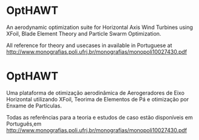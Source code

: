 # OptHAWT

An aerodynamic optimization suite for Horizontal Axis Wind Turbines using XFoil, Blade Element Theory and Particle Swarm Optimization.

All reference for theory and usecases in available in Portuguese at
http://www.monografias.poli.ufrj.br/monografias/monopoli10027430.pdf


# OptHAWT

Uma plataforma de otimização aerodinâmica de Aerogeradores de Eixo Horizontal utilizando XFoil, Teorima de Elementos de Pá e otimização por Enxame de Partículas.

Todas as referências para a teoria e estudos de caso estão disponíveis em Português,em 
http://www.monografias.poli.ufrj.br/monografias/monopoli10027430.pdf

